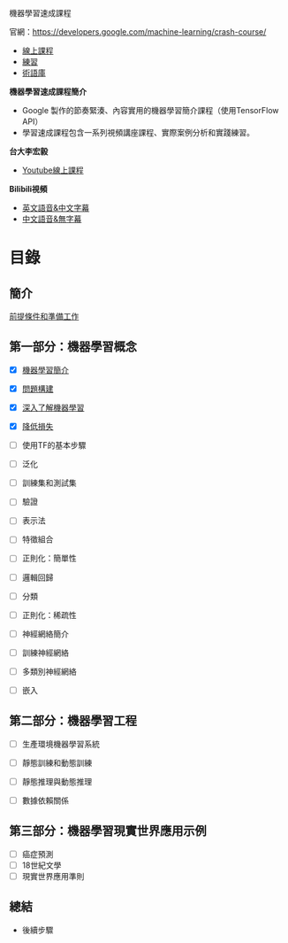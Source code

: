 機器學習速成課程

官網：https://developers.google.com/machine-learning/crash-course/

- [線上課程](https://developers.google.com/machine-learning/crash-course/)
- [練習](https://developers.google.com/machine-learning/crash-course/exercises)
- [術語庫](https://developers.google.com/machine-learning/crash-course/glossary)

**機器學習速成課程簡介**

- Google 製作的節奏緊湊、內容實用的機器學習簡介課程（使用TensorFlow API）
- 學習速成課程包含一系列視頻講座課程、實際案例分析和實踐練習。

**台大李宏毅**
 - [Youtube線上課程](https://www.youtube.com/channel/UC2ggjtuuWvxrHHHiaDH1dlQ)

**Bilibili視頻**

- [英文語音&中文字幕](https://www.bilibili.com/video/av21398424/?p=1)
- [中文語音&無字幕](https://www.bilibili.com/video/av20229263/?p=1)


# 目錄

## 簡介

[前提條件和準備工作](簡介/準備工作.md)



## 第一部分：機器學習概念

- [x] [機器學習簡介](機械學習的概念/1_簡介.md)
- [x] [問題構建](機械學習的概念/2_問題建構.md)
- [x] [深入了解機器學習](機械學習的概念/3_降低損失.md)
- [x] [降低損失](機械學習的概念/4_深入了解機械學習.md)
- [ ] 使用TF的基本步驟
- [ ] 泛化
- [ ] 訓練集和測試集
- [ ] 驗證
- [ ] 表示法
- [ ] 特徵組合
- [ ] 正則化：簡單性
- [ ] 邏輯回歸
- [ ] 分類
- [ ] 正則化：稀疏性
- [ ] 神經網絡簡介
- [ ] 訓練神經網絡
- [ ] 多類別神經網絡
- [ ] 嵌入



## 第二部分：機器學習工程

- [ ] 生產環境機器學習系統
- [ ] 靜態訓練和動態訓練
- [ ] 靜態推理與動態推理
- [ ] 數據依賴關係



## 第三部分：機器學習現實世界應用示例

- [ ] 癌症預測
- [ ] 18世紀文學
- [ ] 現實世界應用準則

## 總結

- 後續步驟
